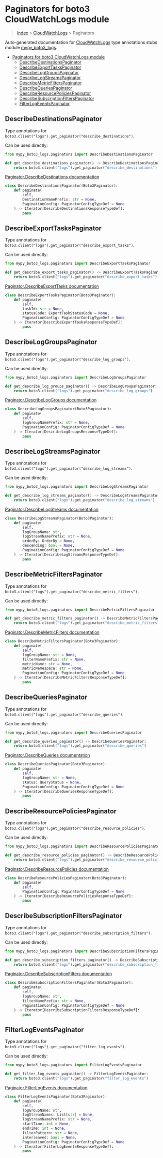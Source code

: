 # Paginators for boto3 CloudWatchLogs module

> [Index](../README.md) > [CloudWatchLogs](./README.md) > Paginators

Auto-generated documentation for [CloudWatchLogs](https://boto3.amazonaws.com/v1/documentation/api/latest/reference/services/logs.html#CloudWatchLogs)
type annotations stubs module [mypy_boto3_logs](https://pypi.org/project/mypy-boto3-logs/).

- [Paginators for boto3 CloudWatchLogs module](#paginators-for-boto3-cloudwatchlogs-module)
  - [DescribeDestinationsPaginator](#describedestinationspaginator)
  - [DescribeExportTasksPaginator](#describeexporttaskspaginator)
  - [DescribeLogGroupsPaginator](#describeloggroupspaginator)
  - [DescribeLogStreamsPaginator](#describelogstreamspaginator)
  - [DescribeMetricFiltersPaginator](#describemetricfilterspaginator)
  - [DescribeQueriesPaginator](#describequeriespaginator)
  - [DescribeResourcePoliciesPaginator](#describeresourcepoliciespaginator)
  - [DescribeSubscriptionFiltersPaginator](#describesubscriptionfilterspaginator)
  - [FilterLogEventsPaginator](#filterlogeventspaginator)

## DescribeDestinationsPaginator

Type annotations for `boto3.client("logs").get_paginator("describe_destinations")`.

Can be used directly:

```python
from mypy_boto3_logs.paginators import DescribeDestinationsPaginator

def get_describe_destinations_paginator() -> DescribeDestinationsPaginator:
    return boto3.client("logs").get_paginator("describe_destinations")
```

[Paginator.DescribeDestinations documentation](https://boto3.amazonaws.com/v1/documentation/api/latest/reference/services/logs.html#CloudWatchLogs.Paginator.DescribeDestinations)

```python
class DescribeDestinationsPaginator(Boto3Paginator):
    def paginate(
        self,
        DestinationNamePrefix: str = None,
        PaginationConfig: PaginatorConfigTypeDef = None
    ) -> Iterator[DescribeDestinationsResponseTypeDef]:
        pass
```
## DescribeExportTasksPaginator

Type annotations for `boto3.client("logs").get_paginator("describe_export_tasks")`.

Can be used directly:

```python
from mypy_boto3_logs.paginators import DescribeExportTasksPaginator

def get_describe_export_tasks_paginator() -> DescribeExportTasksPaginator:
    return boto3.client("logs").get_paginator("describe_export_tasks")
```

[Paginator.DescribeExportTasks documentation](https://boto3.amazonaws.com/v1/documentation/api/latest/reference/services/logs.html#CloudWatchLogs.Paginator.DescribeExportTasks)

```python
class DescribeExportTasksPaginator(Boto3Paginator):
    def paginate(
        self,
        taskId: str = None,
        statusCode: ExportTaskStatusCode = None,
        PaginationConfig: PaginatorConfigTypeDef = None
    ) -> Iterator[DescribeExportTasksResponseTypeDef]:
        pass
```
## DescribeLogGroupsPaginator

Type annotations for `boto3.client("logs").get_paginator("describe_log_groups")`.

Can be used directly:

```python
from mypy_boto3_logs.paginators import DescribeLogGroupsPaginator

def get_describe_log_groups_paginator() -> DescribeLogGroupsPaginator:
    return boto3.client("logs").get_paginator("describe_log_groups")
```

[Paginator.DescribeLogGroups documentation](https://boto3.amazonaws.com/v1/documentation/api/latest/reference/services/logs.html#CloudWatchLogs.Paginator.DescribeLogGroups)

```python
class DescribeLogGroupsPaginator(Boto3Paginator):
    def paginate(
        self,
        logGroupNamePrefix: str = None,
        PaginationConfig: PaginatorConfigTypeDef = None
    ) -> Iterator[DescribeLogGroupsResponseTypeDef]:
        pass
```
## DescribeLogStreamsPaginator

Type annotations for `boto3.client("logs").get_paginator("describe_log_streams")`.

Can be used directly:

```python
from mypy_boto3_logs.paginators import DescribeLogStreamsPaginator

def get_describe_log_streams_paginator() -> DescribeLogStreamsPaginator:
    return boto3.client("logs").get_paginator("describe_log_streams")
```

[Paginator.DescribeLogStreams documentation](https://boto3.amazonaws.com/v1/documentation/api/latest/reference/services/logs.html#CloudWatchLogs.Paginator.DescribeLogStreams)

```python
class DescribeLogStreamsPaginator(Boto3Paginator):
    def paginate(
        self,
        logGroupName: str,
        logStreamNamePrefix: str = None,
        orderBy: OrderBy = None,
        descending: bool = None,
        PaginationConfig: PaginatorConfigTypeDef = None
    ) -> Iterator[DescribeLogStreamsResponseTypeDef]:
        pass
```
## DescribeMetricFiltersPaginator

Type annotations for `boto3.client("logs").get_paginator("describe_metric_filters")`.

Can be used directly:

```python
from mypy_boto3_logs.paginators import DescribeMetricFiltersPaginator

def get_describe_metric_filters_paginator() -> DescribeMetricFiltersPaginator:
    return boto3.client("logs").get_paginator("describe_metric_filters")
```

[Paginator.DescribeMetricFilters documentation](https://boto3.amazonaws.com/v1/documentation/api/latest/reference/services/logs.html#CloudWatchLogs.Paginator.DescribeMetricFilters)

```python
class DescribeMetricFiltersPaginator(Boto3Paginator):
    def paginate(
        self,
        logGroupName: str = None,
        filterNamePrefix: str = None,
        metricName: str = None,
        metricNamespace: str = None,
        PaginationConfig: PaginatorConfigTypeDef = None
    ) -> Iterator[DescribeMetricFiltersResponseTypeDef]:
        pass
```
## DescribeQueriesPaginator

Type annotations for `boto3.client("logs").get_paginator("describe_queries")`.

Can be used directly:

```python
from mypy_boto3_logs.paginators import DescribeQueriesPaginator

def get_describe_queries_paginator() -> DescribeQueriesPaginator:
    return boto3.client("logs").get_paginator("describe_queries")
```

[Paginator.DescribeQueries documentation](https://boto3.amazonaws.com/v1/documentation/api/latest/reference/services/logs.html#CloudWatchLogs.Paginator.DescribeQueries)

```python
class DescribeQueriesPaginator(Boto3Paginator):
    def paginate(
        self,
        logGroupName: str = None,
        status: QueryStatus = None,
        PaginationConfig: PaginatorConfigTypeDef = None
    ) -> Iterator[DescribeQueriesResponseTypeDef]:
        pass
```
## DescribeResourcePoliciesPaginator

Type annotations for `boto3.client("logs").get_paginator("describe_resource_policies")`.

Can be used directly:

```python
from mypy_boto3_logs.paginators import DescribeResourcePoliciesPaginator

def get_describe_resource_policies_paginator() -> DescribeResourcePoliciesPaginator:
    return boto3.client("logs").get_paginator("describe_resource_policies")
```

[Paginator.DescribeResourcePolicies documentation](https://boto3.amazonaws.com/v1/documentation/api/latest/reference/services/logs.html#CloudWatchLogs.Paginator.DescribeResourcePolicies)

```python
class DescribeResourcePoliciesPaginator(Boto3Paginator):
    def paginate(
        self,
        PaginationConfig: PaginatorConfigTypeDef = None
    ) -> Iterator[DescribeResourcePoliciesResponseTypeDef]:
        pass
```
## DescribeSubscriptionFiltersPaginator

Type annotations for `boto3.client("logs").get_paginator("describe_subscription_filters")`.

Can be used directly:

```python
from mypy_boto3_logs.paginators import DescribeSubscriptionFiltersPaginator

def get_describe_subscription_filters_paginator() -> DescribeSubscriptionFiltersPaginator:
    return boto3.client("logs").get_paginator("describe_subscription_filters")
```

[Paginator.DescribeSubscriptionFilters documentation](https://boto3.amazonaws.com/v1/documentation/api/latest/reference/services/logs.html#CloudWatchLogs.Paginator.DescribeSubscriptionFilters)

```python
class DescribeSubscriptionFiltersPaginator(Boto3Paginator):
    def paginate(
        self,
        logGroupName: str,
        filterNamePrefix: str = None,
        PaginationConfig: PaginatorConfigTypeDef = None
    ) -> Iterator[DescribeSubscriptionFiltersResponseTypeDef]:
        pass
```
## FilterLogEventsPaginator

Type annotations for `boto3.client("logs").get_paginator("filter_log_events")`.

Can be used directly:

```python
from mypy_boto3_logs.paginators import FilterLogEventsPaginator

def get_filter_log_events_paginator() -> FilterLogEventsPaginator:
    return boto3.client("logs").get_paginator("filter_log_events")
```

[Paginator.FilterLogEvents documentation](https://boto3.amazonaws.com/v1/documentation/api/latest/reference/services/logs.html#CloudWatchLogs.Paginator.FilterLogEvents)

```python
class FilterLogEventsPaginator(Boto3Paginator):
    def paginate(
        self,
        logGroupName: str,
        logStreamNames: List[str] = None,
        logStreamNamePrefix: str = None,
        startTime: int = None,
        endTime: int = None,
        filterPattern: str = None,
        interleaved: bool = None,
        PaginationConfig: PaginatorConfigTypeDef = None
    ) -> Iterator[FilterLogEventsResponseTypeDef]:
        pass
```